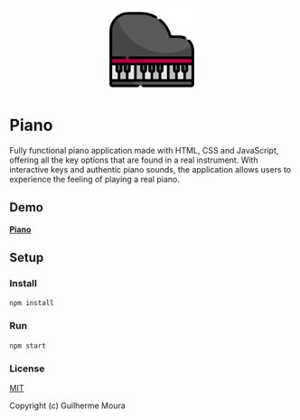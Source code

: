 <p align="center">
  <img
    style="object: contain; height: 150px"
    src="https://raw.githubusercontent.com/glhrmoura/piano/master/src/images/logo.png"
  />
</p>

# Piano

Fully functional piano application made with HTML, CSS and JavaScript, offering all the key options that are found in a real instrument. With interactive keys and authentic piano sounds, the application allows users to experience the feeling of playing a real piano.

## Demo

[**Piano**](https://prismatic-crepe-1793eb.netlify.app)

## Setup

### Install

```
npm install
```

### Run

```
npm start
```

### License

[MIT](https://github.com/glhrmoura/piano/blob/master/LICENSE)

Copyright (c) Guilherme Moura
